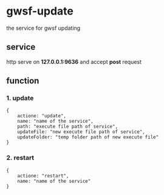 # gwsf-update
the service for gwsf updating
## service
http serve on **127.0.0.1:9636** and accept **post** request

## function
### 1. update
```
{
    actione: "update",
    name: "name of the service",
    path: "execute file path of service",
    updateFile: "new execute file path of service",
    updateFolder: "temp folder path of new execute file"
}
```
### 2. restart
```
{
    actione: "restart",
    name: "name of the service"
}
```